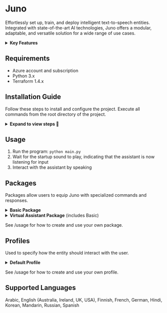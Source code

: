 # Juno

Effortlessly set up, train, and deploy intelligent text-to-speech entities. Integrated with state-of-the-art AI technologies, Juno offers a modular, adaptable, and versatile solution for a wide range of use cases.

<details>
<summary><b>Key Features</b></summary>

### Advanced AI Integration

- Uses Azure for speech recognition. Learn more about Azure Speech Services [here](https://azure.microsoft.com/en-us/products/ai-services/speech-to-text).
- Uses Azure  [CLU](https://learn.microsoft.com/en-us/azure/ai-services/language-service/conversational-language-understanding/overview) for intent recognition.
- Employs OpenAI's [GPT-3.5-Turbo](https://platform.openai.com/docs/models) for dynamic, human-like interactions.
- Leverages [Elevenlabs](https://docs.elevenlabs.io/welcome/introduction) for text-to-speech.


Note: Integrations will be continuously refined as better solutions become available, especially open-source ones.

### Highly Customizable

- **Packages**: Define custom commands, guiding entity behavior based on user input. See the [packages](https://github.com/divadbaroon/Juno#supported-packages) section for more information.
- **Profiles**: Determine how the entity interacts with users. See the [profiles](#profiles) section for more information.
- **Custom Voices**: Elevenlabs supports the creation and usage of cutom voices. See the [Elevenlabs](https://elevenlabs.io/voice-lab) for more information.
- **Fine-Tune GPT**: Tailor GPT-3.5-Turbo's responses to your specific needs by fine-tuning the model with training data. See /training/gpt_training_data for example training data.

### Comprehensive Conversational Abilities

- Trained on a vast dataset, ensuring adept handling of varied commands and prompts. Training data is located within /training.
- Maintains conversation history for context-aware responses.

</details>

## Requirements
- Azure account and subscription
- Python 3.x
- Terraform 1.4.x

## Installation Guide

Follow these steps to install and configure the project. Execute all commands from the root directory of the project.

<details>
<summary><b>Expand to view steps 🔽 </b></summary>

### Step 1: Install Required Packages

Run the following command to install the necessary packages:

```bash
pip install -r requirements.txt
```

### Step 2: Customize Configuration

Open the secret configuration file in your text editor for customization:

```bash
code configuration/config.yaml
```
Update the file with your personal settings and save it.

### Step 3: Sign into Azure Account

Log into your Azure account using the Azure CLI:

```bash
az login
```

### Step 4: Create Azure Resources

Navigate to the infra directory and run the script to create the necessary Azure resources:

```bash
cd infra && ./create_infrastructure.sh
```
**What This Does**: 
- Creates a Resource Group containing a Speech Service, Language Understanding, and Translator resource.
- Creates a Key Vault containing all necessary API keys and endpoints.

   **Note**: To destroy the created Azure resources run:
   ```bash
   cd infra && ./destroy_infrastructure.sh
   ```

### Step 5: Encrypt and Secure Secret Data

Navigate back to root directory and run the script to save and encrypt all secret data locally:

```bash
cd .. && python -m configuration.manage_secrets
```

### Step 6: Train CLU Model

Start the training session for your Conversation Language Understanding (CLU) model using the provided training data
located within 'training/virtual_assitant_training_data':

```bash
python -m training.begin_training_session
```
After training and deploying is complete, you can view your trained model at: https://language.cognitive.azure.com/home

### Step 7: Fine-tune GPT (Optional)

Begin a fine-tuning session for GPT using the provided training data located within 'training/gpt_training_data':

```bash
python -m training.begin_gpt_training_session
```

</details>

## Usage
1. Run the program: `python main.py`
2. Wait for the startup sound to play, indicating that the assistant is now listening for input
3. Interact with the assistant by speaking

## Packages
Packages allow users to equip Juno with specialized commands and responses. 

<details>
<summary><b>Basic Package</b></summary>

#### Control Behavior
| Command | Response |
| ------- | -------- |
| Mute | Mutes the entity's responses |
| Unmute | Unmutes the entity's responses |
| Pause | Pauses all of the entity's functionalities |
| Unpause | Unpauses all of the entity's functionalities |
| Exit | Terminates the program |
#### Personalization
| Command | Response |
| ------- | -------- |
| Change language to {language} | Changes the language of the entity to {language} |
| Change gender to {gender} | Changes the gender of the entity to {gender} |
| Change role to {role} | Changes the role of the entity to {role} |
| Change voice | Changes the entity's voice |

</details>

<details>
<summary><b>Virtual Assistant Package</b> (includes Basic)</summary>

#### Weather Retrieval
| Command | Response |
| ------- | -------- |
| What is the weather in {location} | Provides the current temperature in {location} |
#### Speech Translation
| Command | Response |
| ------- | -------- |
| Translate {speech} into {language} | Translates {speech} into {language} |
#### Control Lights
| Command | Response |
| ------- | -------- |
| Turn lights {off/on} | Turns the lights {off/on} |
| Change light color to {color} | Changes the light color to {color} |
#### Control Music 
| Command | Response |
| ------- | -------- |
| Play {song} | Plays {song} |
| Pause song | Pauses song |
| Play next song | Plays next song |
| Lower volume | Lowers volume of song playing by 10% |
| Raise volume | Raises volume of song playing by 10% |
#### Set Alarm
| Command | Response |
| ------- | -------- |
| Set an alarm for {day and time} | Sets an alarm for {day and time} |
#### Set Reminder
| Command | Response |
| ------- | -------- |
| Set a reminder for {day and time} to do {reminder} | Sets a reminder for {day and time} to do {reminder} |
#### Set Timer
| Command | Response |
| ------- | -------- |
| Set a timer for {time} {metric} | Sets a timer for {time} {metric} |
#### News Retrieval 
| Command | Response |
| ------- | -------- |
| Give me the news | A summary of the current top news stories (summarized using GPT) |
#### Web Browsing
| Command | Response |
| ------- | -------- |
| Open {website} | Opens the specified {website} |
| Search {speech} | Conducts a Google search for {speech} |
| Search youtube for {speech} | Conducts a YouTube search for {speech} |

</details>

See /usage for how to create and use your own package.

## Profiles
Used to specify how the entity should interact with the user.

<details>
<summary><b>Default Profile</b></summary>
   
```yaml
interaction:
  language: english ## see documentation for available languages
  personality: friendly
  persona: null ## example Obama 
  prompt: you are a virtual assistant ## prompt to be used by GPT
  role: assistant  
system:
  package: virtual_assistant ## optional
  startup_sound: true ## optional
  voice_engine: elevenlabs ## or azure
  voice_name: Oswald ## check documentation for available names
  voice_recognition_engine: azure # currently only azure available
user:
  gender: female 
  name: david   
```
</details>

See /usage for how to create and use your own profile.
   
 ## Supported Languages
 Arabic, English (Australia, Ireland, UK, USA), Finnish, French, German, Hindi, Korean, Mandarin, Russian, Spanish

